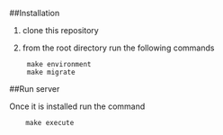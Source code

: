 ##Installation

1. clone this repository
2. from the root directory run the following commands

        make environment
        make migrate

##Run server

Once it is installed run the command

        make execute
